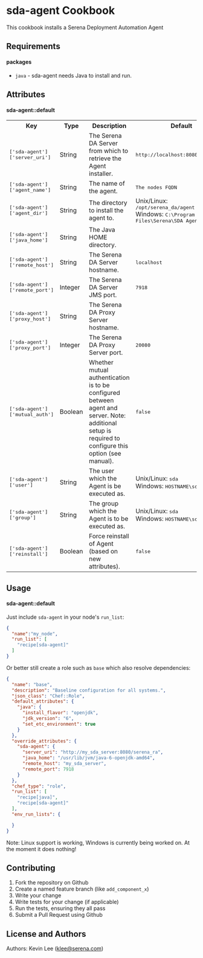 sda-agent Cookbook
==================
This cookbook installs a Serena Deployment Automation Agent

Requirements
------------
#### packages
- `java` - sda-agent needs Java to install and run.

Attributes
----------
#### sda-agent::default
<table>
  <tr>
    <th>Key</th>
    <th>Type</th>
    <th>Description</th>
    <th>Default</th>
  </tr>
  <tr>
    <td><tt>['sda-agent']['server_uri']</tt></td>
    <td>String</td>
    <td>The Serena DA Server from which to retrieve the Agent installer.</td>
    <td><tt>http://localhost:8080/serena_ra</tt></td>
  </tr>
  <tr>
    <td><tt>['sda-agent']['agent_name']</tt></td>
    <td>String</td>
    <td>The name of the agent.</td>
    <td><tt>The nodes FQDN</tt></td>
  </tr>
  <tr>
    <td><tt>['sda-agent']['agent_dir']</tt></td>
    <td>String</td>
    <td>The directory to install the agent to.</td>
    <td>Unix/Linux: <tt>/opt/serena_da/agent</tt><br/>
	    Windows: <tt>C:\Program Files\Serena\SDA Agent</tt></td>
  </tr>
  <tr>
    <td><tt>['sda-agent']['java_home']</tt></td>
    <td>String</td>
    <td>The Java HOME directory.</td>
    <td><tt></tt></td>
  </tr>
  <tr>
    <td><tt>['sda-agent']['remote_host']</tt></td>
    <td>String</td>
    <td>The Serena DA Server hostname.</td>
    <td><tt>localhost</tt></td>
  </tr>
  <tr>
    <td><tt>['sda-agent']['remote_port']</tt></td>
    <td>Integer</td>
    <td>The Serena DA Server JMS port.</td>
    <td><tt>7918</tt></td>
  </tr>
  <tr>
    <td><tt>['sda-agent']['proxy_host']</tt></td>
    <td>String</td>
    <td>The Serena DA Proxy Server hostname.</td>
    <td><tt></tt></td>
  </tr>
  <tr>
    <td><tt>['sda-agent']['proxy_port']</tt></td>
    <td>Integer</td>
    <td>The Serena DA Proxy Server port.</td>
    <td><tt>20080</tt></td>
  </tr>
  <tr>
    <td><tt>['sda-agent']['mutual_auth']</tt></td>
    <td>Boolean</td>
    <td>Whether mutual authentication is to be configured between agent and server.
	Note: additional setup is required to configure this option (see manual).</td>
    <td><tt>false</tt></td>
  </tr>
  <tr>
    <td><tt>['sda-agent']['user']</tt></td>
    <td>String</td>
    <td>The user which the Agent is be executed as.</td>
    <td>Unix/Linux: <tt>sda</tt><br/>
	Windows: <tt>HOSTNAME\sda</tt></td>
  </tr>
  <tr>
    <td><tt>['sda-agent']['group']</tt></td>
    <td>String</td>
    <td>The group which the Agent is to be executed as.</td>
    <td>Unix/Linux: <tt>sda</tt><br/>
	    Windows: <tt>HOSTNAME\sda</tt></td>
  </tr>
  <tr>
    <td><tt>['sda-agent']['reinstall']</tt></td>
    <td>Boolean</td>
    <td>Force reinstall of Agent (based on new attributes).</td>
    <td><tt>false</tt></td>
  </tr>
</table>

Usage
-----
#### sda-agent::default

Just include `sda-agent` in your node's `run_list`:

```json
{
  "name":"my_node",
  "run_list": [
    "recipe[sda-agent]"
  ]
}
```

Or better still create a role such as `base` which also resolve dependencies:

```json
{
  "name": "base",
  "description": "Baseline configuration for all systems.",
  "json_class": "Chef::Role",
  "default_attributes": {
    "java": {
      "install_flavor": "openjdk",
      "jdk_version": "6",
      "set_etc_environment": true
    }
  },
  "override_attributes": {
    "sda-agent": {
      "server_uri": "http://my_sda_server:8080/serena_ra",
      "java_home": "/usr/lib/jvm/java-6-openjdk-amd64",
      "remote_host": "my_sda_server",
      "remote_port": 7918
    }
  },
  "chef_type": "role",
  "run_list": [
    "recipe[java]",
    "recipe[sda-agent]"
  ],
  "env_run_lists": {

  }
}
```

Note: Linux support is working, Windows is currently being worked on. At the moment it does nothing!

Contributing
------------
1. Fork the repository on Github
2. Create a named feature branch (like `add_component_x`)
3. Write your change
4. Write tests for your change (if applicable)
5. Run the tests, ensuring they all pass
6. Submit a Pull Request using Github

License and Authors
-------------------
Authors: Kevin Lee (klee@serena.com)
